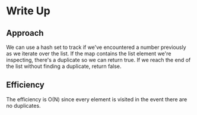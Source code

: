 # Write Up
## Approach
We can use a hash set to track if we've encountered a number previously as we iterate over the list. If the map contains the list element we're inspecting, there's a duplicate so we can return true. If we reach the end of the list without finding a duplicate, return false.
## Efficiency
The efficiency is O(N) since every element is visited in the event there are no duplicates. 